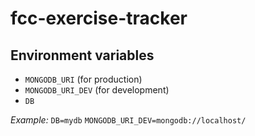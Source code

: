 # fcc-exercise-tracker

## Environment variables

 * `MONGODB_URI` (for production)
 * `MONGODB_URI_DEV` (for development)
 * `DB`

_Example:_ 
  `DB=mydb`
  `MONGODB_URI_DEV=mongodb://localhost/`

